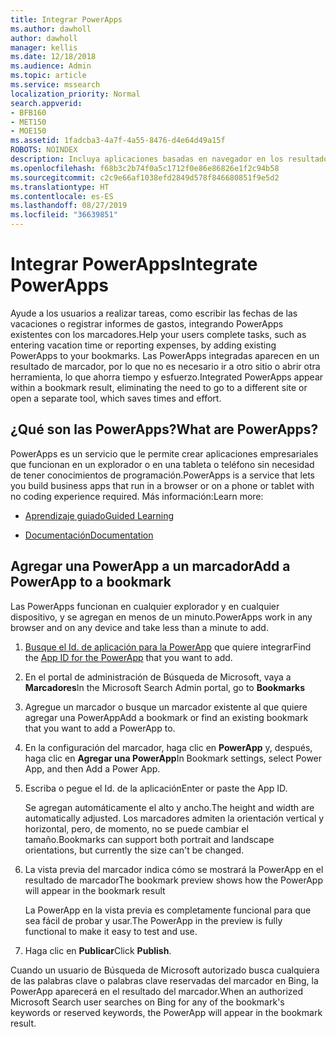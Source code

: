 ```yaml
---
title: Integrar PowerApps
ms.author: dawholl
author: dawholl
manager: kellis
ms.date: 12/18/2018
ms.audience: Admin
ms.topic: article
ms.service: mssearch
localization_priority: Normal
search.appverid:
- BFB160
- MET150
- MOE150
ms.assetid: 1fadcba3-4a7f-4a55-8476-d4e64d49a15f
ROBOTS: NOINDEX
description: Incluya aplicaciones basadas en navegador en los resultados de marcadores de Búsqueda de Microsoft
ms.openlocfilehash: f68b3c2b74f0a5c1712f0e86e86826e1f2c94b58
ms.sourcegitcommit: c2c9e66af1038efd2849d578f846680851f9e5d2
ms.translationtype: HT
ms.contentlocale: es-ES
ms.lasthandoff: 08/27/2019
ms.locfileid: "36639851"
---
```

# <a name="integrate-powerapps"></a><span data-ttu-id="47029-103">Integrar PowerApps</span><span class="sxs-lookup"><span data-stu-id="47029-103">Integrate PowerApps</span></span>
   
<span data-ttu-id="47029-104">Ayude a los usuarios a realizar tareas, como escribir las fechas de las vacaciones o registrar informes de gastos, integrando PowerApps existentes con los marcadores.</span><span class="sxs-lookup"><span data-stu-id="47029-104">Help your users complete tasks, such as entering vacation time or reporting expenses, by adding existing PowerApps to your bookmarks.</span></span> <span data-ttu-id="47029-105">Las PowerApps integradas aparecen en un resultado de marcador, por lo que no es necesario ir a otro sitio o abrir otra herramienta, lo que ahorra tiempo y esfuerzo.</span><span class="sxs-lookup"><span data-stu-id="47029-105">Integrated PowerApps appear within a bookmark result, eliminating the need to go to a different site or open a separate tool, which saves times and effort.</span></span>
  
## <a name="what-are-powerapps"></a><span data-ttu-id="47029-106">¿Qué son las PowerApps?</span><span class="sxs-lookup"><span data-stu-id="47029-106">What are PowerApps?</span></span>

<span data-ttu-id="47029-107">PowerApps es un servicio que le permite crear aplicaciones empresariales que funcionan en un explorador o en una tableta o teléfono sin necesidad de tener conocimientos de programación.</span><span class="sxs-lookup"><span data-stu-id="47029-107">PowerApps is a service that lets you build business apps that run in a browser or on a phone or tablet with no coding experience required.</span></span> <span data-ttu-id="47029-108">Más información:</span><span class="sxs-lookup"><span data-stu-id="47029-108">Learn more:</span></span>
  
- [<span data-ttu-id="47029-109">Aprendizaje guiado</span><span class="sxs-lookup"><span data-stu-id="47029-109">Guided Learning</span></span>](https://docs.microsoft.com/learn/browse/?products=powerapps)
    
- [<span data-ttu-id="47029-110">Documentación</span><span class="sxs-lookup"><span data-stu-id="47029-110">Documentation</span></span>](https://docs.microsoft.com/powerapps/)
    
## <a name="add-a-powerapp-to-a-bookmark"></a><span data-ttu-id="47029-111">Agregar una PowerApp a un marcador</span><span class="sxs-lookup"><span data-stu-id="47029-111">Add a PowerApp to a bookmark</span></span>

<span data-ttu-id="47029-112">Las PowerApps funcionan en cualquier explorador y en cualquier dispositivo, y se agregan en menos de un minuto.</span><span class="sxs-lookup"><span data-stu-id="47029-112">PowerApps work in any browser and on any device and take less than a minute to add.</span></span>
  
1. <span data-ttu-id="47029-113">[Busque el Id. de aplicación para la PowerApp](https://docs.microsoft.com/es-ES/powerapps/maker/canvas-apps/get-sessionid#get-an-app-id) que quiere integrar</span><span class="sxs-lookup"><span data-stu-id="47029-113">Find the [App ID for the PowerApp](https://docs.microsoft.com/es-ES/powerapps/maker/canvas-apps/get-sessionid#get-an-app-id) that you want to add.</span></span> 
    
2. <span data-ttu-id="47029-114">En el portal de administración de Búsqueda de Microsoft, vaya a **Marcadores**</span><span class="sxs-lookup"><span data-stu-id="47029-114">In the Microsoft Search Admin portal, go to **Bookmarks**</span></span>
    
3. <span data-ttu-id="47029-115">Agregue un marcador o busque un marcador existente al que quiere agregar una PowerApp</span><span class="sxs-lookup"><span data-stu-id="47029-115">Add a bookmark or find an existing bookmark that you want to add a PowerApp to.</span></span>
    
4. <span data-ttu-id="47029-116">En la configuración del marcador, haga clic en **PowerApp** y, después, haga clic en **Agregar una PowerApp**</span><span class="sxs-lookup"><span data-stu-id="47029-116">In Bookmark settings, select Power App, and then Add a Power App.</span></span>
    
5. <span data-ttu-id="47029-117">Escriba o pegue el Id. de la aplicación</span><span class="sxs-lookup"><span data-stu-id="47029-117">Enter or paste the App ID.</span></span>
    
    <span data-ttu-id="47029-118">Se agregan automáticamente el alto y ancho.</span><span class="sxs-lookup"><span data-stu-id="47029-118">The height and width are automatically adjusted.</span></span> <span data-ttu-id="47029-119">Los marcadores admiten la orientación vertical y horizontal, pero, de momento, no se puede cambiar el tamaño.</span><span class="sxs-lookup"><span data-stu-id="47029-119">Bookmarks can support both portrait and landscape orientations, but currently the size can't be changed.</span></span>
    
6. <span data-ttu-id="47029-120">La vista previa del marcador indica cómo se mostrará la PowerApp en el resultado de marcador</span><span class="sxs-lookup"><span data-stu-id="47029-120">The bookmark preview shows how the PowerApp will appear in the bookmark result</span></span>
    
    <span data-ttu-id="47029-121">La PowerApp en la vista previa es completamente funcional para que sea fácil de probar y usar.</span><span class="sxs-lookup"><span data-stu-id="47029-121">The PowerApp in the preview is fully functional to make it easy to test and use.</span></span>
    
7. <span data-ttu-id="47029-122">Haga clic en **Publicar**</span><span class="sxs-lookup"><span data-stu-id="47029-122">Click **Publish**.</span></span>
    
<span data-ttu-id="47029-123">Cuando un usuario de Búsqueda de Microsoft autorizado busca cualquiera de las palabras clave o palabras clave reservadas del marcador en Bing, la PowerApp aparecerá en el resultado del marcador.</span><span class="sxs-lookup"><span data-stu-id="47029-123">When an authorized Microsoft Search user searches on Bing for any of the bookmark's keywords or reserved keywords, the PowerApp will appear in the bookmark result.</span></span>
